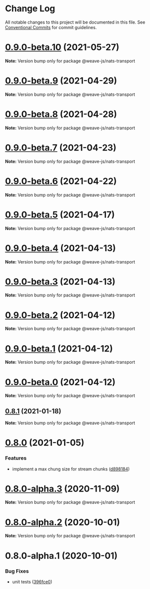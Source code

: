 # Change Log

All notable changes to this project will be documented in this file.
See [Conventional Commits](https://conventionalcommits.org) for commit guidelines.

# [0.9.0-beta.10](https://github.com/weave-microservices/weave/compare/@weave-js/nats-transport@0.9.0-beta.9...@weave-js/nats-transport@0.9.0-beta.10) (2021-05-27)

**Note:** Version bump only for package @weave-js/nats-transport





# [0.9.0-beta.9](https://github.com/weave-microservices/weave/compare/@weave-js/nats-transport@0.9.0-beta.8...@weave-js/nats-transport@0.9.0-beta.9) (2021-04-29)

**Note:** Version bump only for package @weave-js/nats-transport





# [0.9.0-beta.8](https://github.com/weave-microservices/weave/compare/@weave-js/nats-transport@0.9.0-beta.7...@weave-js/nats-transport@0.9.0-beta.8) (2021-04-28)

**Note:** Version bump only for package @weave-js/nats-transport





# [0.9.0-beta.7](https://github.com/weave-microservices/weave/compare/@weave-js/nats-transport@0.9.0-beta.6...@weave-js/nats-transport@0.9.0-beta.7) (2021-04-23)

**Note:** Version bump only for package @weave-js/nats-transport





# [0.9.0-beta.6](https://github.com/weave-microservices/weave/compare/@weave-js/nats-transport@0.9.0-beta.5...@weave-js/nats-transport@0.9.0-beta.6) (2021-04-22)

**Note:** Version bump only for package @weave-js/nats-transport





# [0.9.0-beta.5](https://github.com/weave-microservices/weave/compare/@weave-js/nats-transport@0.9.0-beta.4...@weave-js/nats-transport@0.9.0-beta.5) (2021-04-17)

**Note:** Version bump only for package @weave-js/nats-transport





# [0.9.0-beta.4](https://github.com/weave-microservices/weave/compare/@weave-js/nats-transport@0.9.0-beta.3...@weave-js/nats-transport@0.9.0-beta.4) (2021-04-13)

**Note:** Version bump only for package @weave-js/nats-transport





# [0.9.0-beta.3](https://github.com/weave-microservices/weave/compare/@weave-js/nats-transport@0.9.0-beta.2...@weave-js/nats-transport@0.9.0-beta.3) (2021-04-13)

**Note:** Version bump only for package @weave-js/nats-transport





# [0.9.0-beta.2](https://github.com/weave-microservices/weave/compare/@weave-js/nats-transport@0.9.0-beta.1...@weave-js/nats-transport@0.9.0-beta.2) (2021-04-12)

**Note:** Version bump only for package @weave-js/nats-transport





# [0.9.0-beta.1](https://github.com/weave-microservices/weave/compare/@weave-js/nats-transport@0.9.0-beta.0...@weave-js/nats-transport@0.9.0-beta.1) (2021-04-12)

**Note:** Version bump only for package @weave-js/nats-transport





# [0.9.0-beta.0](https://github.com/weave-microservices/weave/compare/@weave-js/nats-transport@0.8.1...@weave-js/nats-transport@0.9.0-beta.0) (2021-04-12)

**Note:** Version bump only for package @weave-js/nats-transport





## [0.8.1](https://github.com/weave-microservices/weave/compare/@weave-js/nats-transport@0.8.0...@weave-js/nats-transport@0.8.1) (2021-01-18)

**Note:** Version bump only for package @weave-js/nats-transport





# [0.8.0](https://github.com/weave-microservices/weave/compare/@weave-js/nats-transport@0.8.0-alpha.3...@weave-js/nats-transport@0.8.0) (2021-01-05)


### Features

* implement a max chung size for stream chunks ([d898184](https://github.com/weave-microservices/weave/commit/d89818415c94b3ee71c37358647bb3a10c65c094))





# [0.8.0-alpha.3](https://github.com/weave-microservices/weave/compare/@weave-js/nats-transport@0.8.0-alpha.2...@weave-js/nats-transport@0.8.0-alpha.3) (2020-11-09)

**Note:** Version bump only for package @weave-js/nats-transport





# [0.8.0-alpha.2](https://github.com/weave-microservices/weave/compare/@weave-js/nats-transport@0.8.0-alpha.1...@weave-js/nats-transport@0.8.0-alpha.2) (2020-10-01)

**Note:** Version bump only for package @weave-js/nats-transport





# 0.8.0-alpha.1 (2020-10-01)


### Bug Fixes

* unit tests ([396fce0](https://github.com/weave-microservices/weave/commit/396fce0995a722c10f5086a9a96347782ef1e3a0))
